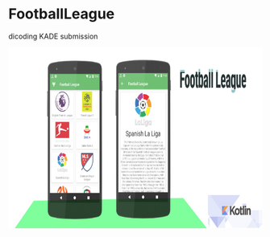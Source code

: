 # FootballLeague
dicoding KADE submission

<img src="https://raw.githubusercontent.com/Hendriyawan/FootballLeague/master/football_league.jpg" height="360"/>
